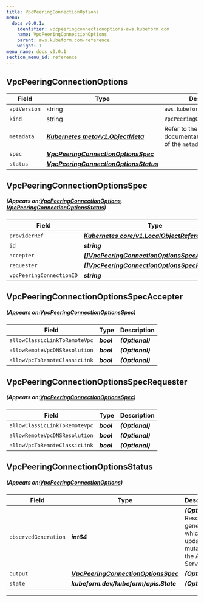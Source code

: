 ```yaml
---
title: VpcPeeringConnectionOptions
menu:
  docs_v0.0.1:
    identifier: vpcpeeringconnectionoptions-aws.kubeform.com
    name: VpcPeeringConnectionOptions
    parent: aws.kubeform.com-reference
    weight: 1
menu_name: docs_v0.0.1
section_menu_id: reference
---
```


## VpcPeeringConnectionOptions
| Field | Type | Description |
| ------ | ----- | ----------- |
| `apiVersion` | string | `aws.kubeform.com/v1alpha1` |
|    `kind` | string | `VpcPeeringConnectionOptions` |
| `metadata` | ***[Kubernetes meta/v1.ObjectMeta](https://kubernetes.io/docs/reference/generated/kubernetes-api/v1.13/#objectmeta-v1-meta)***|Refer to the Kubernetes API documentation for the fields of the `metadata` field.|
| `spec` | ***[VpcPeeringConnectionOptionsSpec](#VpcPeeringConnectionOptionsSpec)***||
| `status` | ***[VpcPeeringConnectionOptionsStatus](#VpcPeeringConnectionOptionsStatus)***||
## VpcPeeringConnectionOptionsSpec
##### (Appears on:[VpcPeeringConnectionOptions](#VpcPeeringConnectionOptions), [VpcPeeringConnectionOptionsStatus](#VpcPeeringConnectionOptionsStatus))
| Field | Type | Description |
| ------ | ----- | ----------- |
| `providerRef` | ***[Kubernetes core/v1.LocalObjectReference](https://kubernetes.io/docs/reference/generated/kubernetes-api/v1.13/#localobjectreference-v1-core)***||
| `id` | ***string***||
| `accepter` | ***[[]VpcPeeringConnectionOptionsSpecAccepter](#VpcPeeringConnectionOptionsSpecAccepter)***| ***(Optional)*** |
| `requester` | ***[[]VpcPeeringConnectionOptionsSpecRequester](#VpcPeeringConnectionOptionsSpecRequester)***| ***(Optional)*** |
| `vpcPeeringConnectionID` | ***string***||
## VpcPeeringConnectionOptionsSpecAccepter
##### (Appears on:[VpcPeeringConnectionOptionsSpec](#VpcPeeringConnectionOptionsSpec))
| Field | Type | Description |
| ------ | ----- | ----------- |
| `allowClassicLinkToRemoteVpc` | ***bool***| ***(Optional)*** |
| `allowRemoteVpcDNSResolution` | ***bool***| ***(Optional)*** |
| `allowVpcToRemoteClassicLink` | ***bool***| ***(Optional)*** |
## VpcPeeringConnectionOptionsSpecRequester
##### (Appears on:[VpcPeeringConnectionOptionsSpec](#VpcPeeringConnectionOptionsSpec))
| Field | Type | Description |
| ------ | ----- | ----------- |
| `allowClassicLinkToRemoteVpc` | ***bool***| ***(Optional)*** |
| `allowRemoteVpcDNSResolution` | ***bool***| ***(Optional)*** |
| `allowVpcToRemoteClassicLink` | ***bool***| ***(Optional)*** |
## VpcPeeringConnectionOptionsStatus
##### (Appears on:[VpcPeeringConnectionOptions](#VpcPeeringConnectionOptions))
| Field | Type | Description |
| ------ | ----- | ----------- |
| `observedGeneration` | ***int64***| ***(Optional)*** Resource generation, which is updated on mutation by the API Server.|
| `output` | ***[VpcPeeringConnectionOptionsSpec](#VpcPeeringConnectionOptionsSpec)***| ***(Optional)*** |
| `state` | ***kubeform.dev/kubeform/apis.State***| ***(Optional)*** |
---
